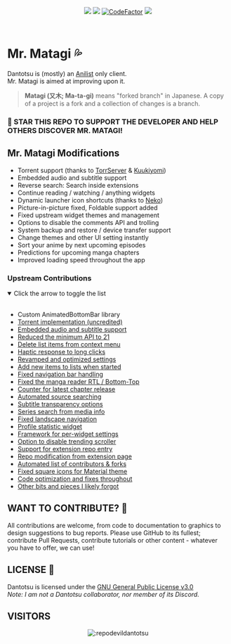 <p align="center">
   
</p>
<p align="center">
   <img src="https://img.shields.io/badge/platforms-android-blueviolet?style=for-the-badge"/>
   <a href="https://github.com/RepoDevil/Mr.Matagi/releases"><img src="https://img.shields.io/github/downloads/RepoDevil/Mr.Matagi/total?color=%233DDC84&logo=android&logoColor=%23fff&style=for-the-badge"></a>
   <a href="https://www.codefactor.io/repository/github/RepoDevil/Mr.Matagi"><img src="https://www.codefactor.io/repository/github/RepoDevil/Mr.Matagi/badge?color=%233DDC84&logo=android&logoColor=%23fff&style=for-the-badge" alt="CodeFactor" /></a>
   <a href="https://discord.gg/vnrhgrt"><img src="https://img.shields.io/discord/464998866639650839.svg?style=for-the-badge&logo=discord&colorB=7289DA"></a>
</p>
<br />

# **Mr. Matagi** 💦

Dantotsu is (mostly) an [Anilist](https://anilist.co/) only client.
<br />
Mr. Matagi is aimed at improving upon it.

> **Matagi (又木; Ma-ta-gi)** means "forked branch" in Japanese.
> A copy of a project is a fork and a collection of changes is a branch.

### 🚀 STAR THIS REPO TO SUPPORT THE DEVELOPER AND HELP OTHERS DISCOVER MR. MATAGI!  

## Mr. Matagi Modifications

- Torrent support (thanks to [TorrServer](https://github.com/YouROK/TorrServer) & [Kuukiyomi](https://github.com/LuftVerbot/kuukiyomi))
- Embedded audio and subtitle support
- Reverse search: Search inside extensions
- Continue reading / watching / anything widgets
- Dynamic launcher icon shortcuts (thanks to [Neko](https://github.com/nekomangaorg/Neko))
- Picture-in-picture fixed, Foldable support added
- Fixed upstream widget themes and management
- Options to disable the comments API and trolling
- System backup and restore / device transfer support
- Change themes and other UI setting instantly
- Sort your anime by next upcoming episodes
- Predictions for upcoming manga chapters
- Improved loading speed throughout the app

### Upstream Contributions
<details open><summary>Click the arrow to toggle the list</summary>
<br />

- Custom AnimatedBottomBar library
- [Torrent implementation (uncredited)](https://github.com/rebelonion/Dantotsu/pull/305)
- [Embedded audio and subtitle support](https://github.com/rebelonion/Dantotsu/pull/338)
- [Reduced the minimum API to 21](https://github.com/rebelonion/Dantotsu/pull/257)
- [Delete list items from context menu](https://github.com/rebelonion/Dantotsu/pull/251)
- [Haptic response to long clicks](https://github.com/rebelonion/Dantotsu/pull/290)
- [Revamped and optimized settings](https://github.com/rebelonion/Dantotsu/pull/259)
- [Add new items to lists when started](https://github.com/rebelonion/Dantotsu/pull/245)
- [Fixed navigation bar handling](https://github.com/rebelonion/Dantotsu/pull/260)
- [Fixed the manga reader RTL / Bottom-Top](https://github.com/rebelonion/Dantotsu/pull/320)
- [Counter for latest chapter release](https://github.com/rebelonion/Dantotsu/pull/316)
- [Automated source searching](https://github.com/rebelonion/Dantotsu/pull/280)
- [Subtitle transparency options](https://github.com/rebelonion/Dantotsu/pull/281)
- [Series search from media info](https://github.com/rebelonion/Dantotsu/pull/303)
- [Fixed landscape navigation](https://github.com/rebelonion/Dantotsu/pull/250)
- [Profile statistic widget](https://github.com/rebelonion/Dantotsu/pull/292)
- [Framework for per-widget settings](https://github.com/rebelonion/Dantotsu/pull/333)
- [Option to disable trending scroller](https://github.com/rebelonion/Dantotsu/pull/288)
- [Support for extension repo entry](https://github.com/rebelonion/Dantotsu/pull/299)
- [Repo modification from extension page](https://github.com/rebelonion/Dantotsu/pull/332)
- [Automated list of contributors & forks](https://github.com/rebelonion/Dantotsu/pull/314)
- [Fixed square icons for Material theme](https://github.com/rebelonion/Dantotsu/pull/322)
- [Code optimization and fixes throughout](https://github.com/rebelonion/Dantotsu/pull/271)
- [Other bits and pieces I likely forgot](https://github.com/rebelonion/Dantotsu/pulls?q=is%3Apr+author%3AAbandonedCart)
</details>
  
## WANT TO CONTRIBUTE? 🤝

All contributions are welcome, from code to documentation to graphics to design suggestions to bug reports. Please use GitHub to its fullest; contribute Pull Requests, contribute tutorials or other content - whatever you have to offer, we can use!
<br />
  
## LICENSE 📜

Dantotsu is licensed under the [GNU General Public License v3.0](LICENSE.md)  
*Note: I am not a Dantotsu collaborator, nor member of its Discord.*
<br />
  
## VISITORS

<p align="center">
<img src="https://count.getloli.com/get/@:repodevildantotsu" alt=":repodevildantotsu" />
</p>
